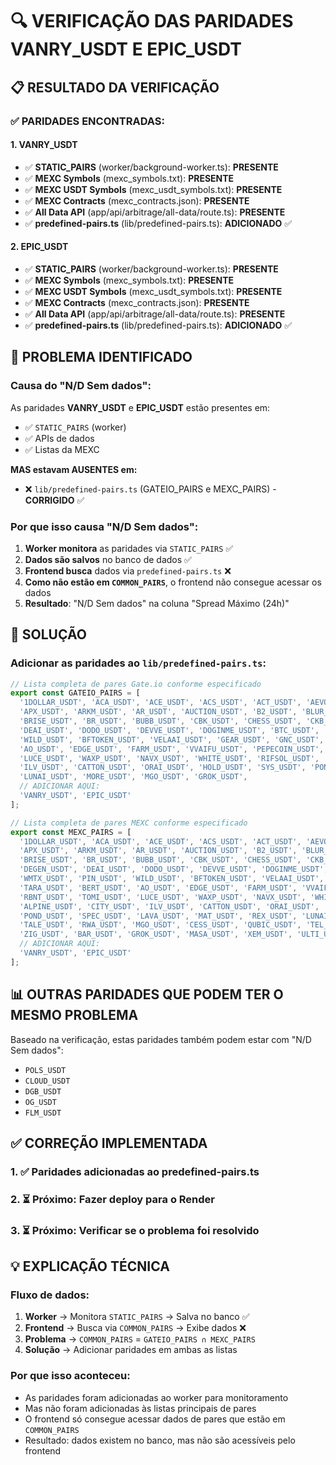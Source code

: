 # 🔍 VERIFICAÇÃO DAS PARIDADES VANRY_USDT E EPIC_USDT

## 📋 **RESULTADO DA VERIFICAÇÃO**

### **✅ PARIDADES ENCONTRADAS:**

#### **1. VANRY_USDT**
- ✅ **STATIC_PAIRS** (worker/background-worker.ts): **PRESENTE**
- ✅ **MEXC Symbols** (mexc_symbols.txt): **PRESENTE**
- ✅ **MEXC USDT Symbols** (mexc_usdt_symbols.txt): **PRESENTE**
- ✅ **MEXC Contracts** (mexc_contracts.json): **PRESENTE**
- ✅ **All Data API** (app/api/arbitrage/all-data/route.ts): **PRESENTE**
- ✅ **predefined-pairs.ts** (lib/predefined-pairs.ts): **ADICIONADO** ✅

#### **2. EPIC_USDT**
- ✅ **STATIC_PAIRS** (worker/background-worker.ts): **PRESENTE**
- ✅ **MEXC Symbols** (mexc_symbols.txt): **PRESENTE**
- ✅ **MEXC USDT Symbols** (mexc_usdt_symbols.txt): **PRESENTE**
- ✅ **MEXC Contracts** (mexc_contracts.json): **PRESENTE**
- ✅ **All Data API** (app/api/arbitrage/all-data/route.ts): **PRESENTE**
- ✅ **predefined-pairs.ts** (lib/predefined-pairs.ts): **ADICIONADO** ✅

## 🚨 **PROBLEMA IDENTIFICADO**

### **Causa do "N/D Sem dados":**

As paridades **VANRY_USDT** e **EPIC_USDT** estão presentes em:
- ✅ `STATIC_PAIRS` (worker)
- ✅ APIs de dados
- ✅ Listas da MEXC

**MAS estavam AUSENTES em:**
- ❌ `lib/predefined-pairs.ts` (GATEIO_PAIRS e MEXC_PAIRS) - **CORRIGIDO** ✅

### **Por que isso causa "N/D Sem dados":**

1. **Worker monitora** as paridades via `STATIC_PAIRS` ✅
2. **Dados são salvos** no banco de dados ✅
3. **Frontend busca** dados via `predefined-pairs.ts` ❌
4. **Como não estão em `COMMON_PAIRS`**, o frontend não consegue acessar os dados
5. **Resultado**: "N/D Sem dados" na coluna "Spread Máximo (24h)"

## 🔧 **SOLUÇÃO**

### **Adicionar as paridades ao `lib/predefined-pairs.ts`:**

```typescript
// Lista completa de pares Gate.io conforme especificado
export const GATEIO_PAIRS = [
  '1DOLLAR_USDT', 'ACA_USDT', 'ACE_USDT', 'ACS_USDT', 'ACT_USDT', 'AEVO_USDT', 'AGLD_USDT', 'AIC_USDT', 'ALU_USDT', 'ANON_USDT',
  'APX_USDT', 'ARKM_USDT', 'AR_USDT', 'AUCTION_USDT', 'B2_USDT', 'BLUR_USDT', 'BLZ_USDT', 'BOOP_USDT', 'BOTIFY_USDT', 'BOXCAT_USDT',
  'BRISE_USDT', 'BR_USDT', 'BUBB_USDT', 'CBK_USDT', 'CHESS_USDT', 'CKB_USDT', 'CPOOL_USDT', 'DADDY_USDT', 'DAG_USDT', 'DEGEN_USDT',
  'DEAI_USDT', 'DODO_USDT', 'DEVVE_USDT', 'DOGINME_USDT', 'BTC_USDT', 'G7_USDT', 'NAKA_USDT', 'VR_USDT', 'WMTX_USDT', 'PIN_USDT',
  'WILD_USDT', 'BFTOKEN_USDT', 'VELAAI_USDT', 'GEAR_USDT', 'GNC_USDT', 'SUPRA_USDT', 'MAGA_USDT', 'TARA_USDT', 'BERT_USDT',
  'AO_USDT', 'EDGE_USDT', 'FARM_USDT', 'VVAIFU_USDT', 'PEPECOIN_USDT', 'TREAT_USDT', 'ALPACA_USDT', 'RBNT_USDT', 'TOMI_USDT',
  'LUCE_USDT', 'WAXP_USDT', 'NAVX_USDT', 'WHITE_USDT', 'RIFSOL_USDT', 'ALCX_USDT', 'GORK_USDT', 'ALPINE_USDT', 'CITY_USDT',
  'ILV_USDT', 'CATTON_USDT', 'ORAI_USDT', 'HOLD_USDT', 'SYS_USDT', 'POND_USDT', 'SPEC_USDT', 'LAVA_USDT', 'MAT_USDT',
  'LUNAI_USDT', 'MORE_USDT', 'MGO_USDT', 'GROK_USDT',
  // ADICIONAR AQUI:
  'VANRY_USDT', 'EPIC_USDT'
];

// Lista completa de pares MEXC conforme especificado
export const MEXC_PAIRS = [
  '1DOLLAR_USDT', 'ACA_USDT', 'ACE_USDT', 'ACS_USDT', 'ACT_USDT', 'AEVO_USDT', 'AGLD_USDT', 'AIC_USDT', 'ALU_USDT', 'ANON_USDT',
  'APX_USDT', 'ARKM_USDT', 'AR_USDT', 'AUCTION_USDT', 'B2_USDT', 'BLUR_USDT', 'BLZ_USDT', 'BOOP_USDT', 'BOTIFY_USDT', 'BOXCAT_USDT',
  'BRISE_USDT', 'BR_USDT', 'BUBB_USDT', 'CBK_USDT', 'CHESS_USDT', 'CKB_USDT', 'CPOOL_USDT', 'CUDIS_USDT', 'DADDY_USDT', 'DAG_USDT',
  'DEGEN_USDT', 'DEAI_USDT', 'DODO_USDT', 'DEVVE_USDT', 'DOGINME_USDT', 'ENJ_USDT', 'BTC_USDT', 'G7_USDT', 'NAKA_USDT', 'VR_USDT',
  'WMTX_USDT', 'PIN_USDT', 'WILD_USDT', 'BFTOKEN_USDT', 'VELAAI_USDT', 'GEAR_USDT', 'GNC_USDT', 'SUPRA_USDT', 'MAGA_USDT',
  'TARA_USDT', 'BERT_USDT', 'AO_USDT', 'EDGE_USDT', 'FARM_USDT', 'VVAIFU_USDT', 'PEPECOIN_USDT', 'TREAT_USDT', 'ALPACA_USDT',
  'RBNT_USDT', 'TOMI_USDT', 'LUCE_USDT', 'WAXP_USDT', 'NAVX_USDT', 'WHITE_USDT', 'RIFSOL_USDT', 'ALCX_USDT', 'GORK_USDT',
  'ALPINE_USDT', 'CITY_USDT', 'ILV_USDT', 'CATTON_USDT', 'ORAI_USDT', 'HOLD_USDT', 'ALICE_USDT', 'SYS_USDT', 'PSG_USDT',
  'POND_USDT', 'SPEC_USDT', 'LAVA_USDT', 'MAT_USDT', 'REX_USDT', 'LUNAI_USDT', 'MORE_USDT', 'B_USDT', 'RED_USDT', 'GTC_USDT',
  'TALE_USDT', 'RWA_USDT', 'MGO_USDT', 'CESS_USDT', 'QUBIC_USDT', 'TEL_USDT', 'SHM_USDT', 'DOLO_USDT', 'LABUBU_USDT',
  'ZIG_USDT', 'BAR_USDT', 'GROK_USDT', 'MASA_USDT', 'XEM_USDT', 'ULTI_USDT', 'LUMIA_USDT', 'PONKE_USDT',
  // ADICIONAR AQUI:
  'VANRY_USDT', 'EPIC_USDT'
];
```

## 📊 **OUTRAS PARIDADES QUE PODEM TER O MESMO PROBLEMA**

Baseado na verificação, estas paridades também podem estar com "N/D Sem dados":

- `POLS_USDT`
- `CLOUD_USDT`
- `DGB_USDT`
- `OG_USDT`
- `FLM_USDT`

## ✅ **CORREÇÃO IMPLEMENTADA**

### **1. ✅ Paridades adicionadas ao predefined-pairs.ts**
### **2. ⏳ Próximo: Fazer deploy para o Render**
### **3. ⏳ Próximo: Verificar se o problema foi resolvido**

## 💡 **EXPLICAÇÃO TÉCNICA**

### **Fluxo de dados:**
1. **Worker** → Monitora `STATIC_PAIRS` → Salva no banco ✅
2. **Frontend** → Busca via `COMMON_PAIRS` → Exibe dados ❌
3. **Problema** → `COMMON_PAIRS` = `GATEIO_PAIRS ∩ MEXC_PAIRS`
4. **Solução** → Adicionar paridades em ambas as listas

### **Por que isso aconteceu:**
- As paridades foram adicionadas ao worker para monitoramento
- Mas não foram adicionadas às listas principais de pares
- O frontend só consegue acessar dados de pares que estão em `COMMON_PAIRS`
- Resultado: dados existem no banco, mas não são acessíveis pelo frontend 